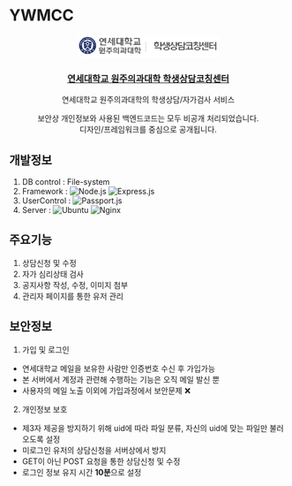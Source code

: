 # YWMCC

<div align="center">
  <a href="https://wmcc.yonsei.ac.kr">
    <img src="./__source/__img/logo_header.png" alt="Logo" height="40">
    <h3 align="center">연세대학교 원주의과대학 학생상담코칭센터</h3>
  </a>
  <p align="center">
    연세대학교 원주의과대학의 학생상담/자가검사 서비스
  </p>

  보안상 개인정보와 사용된 백엔드코드는 모두 비공개 처리되었습니다.  
  디자인/프레임워크를 중심으로 공개됩니다.
</div>


## 개발정보
1) DB control : File-system
2) Framework : ![Node.js] ![Express.js]
3) UserControl : ![Passport.js]
4) Server : ![Ubuntu] ![Nginx]

[Node.js]: https://img.shields.io/badge/node.js-000000?style=for-the-badge&logo=nodedotjs&logoColor=white
[Express.js]: https://img.shields.io/badge/express.js-000000?style=for-the-badge&logo=express&logoColor=white
[Passport.js]: https://img.shields.io/badge/PassPort.js-000000?style=for-the-badge&logo=passport&logoColor=white
[Ubuntu]: https://img.shields.io/badge/ubuntu-000000?style=for-the-badge&logo=ubuntu&logoColor=red
[Nginx]: https://img.shields.io/badge/nginx-000000?style=for-the-badge&logo=nginx&logoColor=green

## 주요기능
1) 상담신청 및 수정
2) 자가 심리상태 검사
3) 공지사항 작성, 수정, 이미지 첨부
4) 관리자 페이지를 통한 유저 관리

## 보안정보
1) 가입 및 로그인
 - 연세대학교 메일을 보유한 사람만 인증번호 수신 후 가입가능
 - 본 서버에서 계정과 관련해 수행하는 기능은 오직 메일 발신 뿐
 - 사용자의 메일 노출 이외에 가입과정에서 보안문제 :x:
2) 개인정보 보호
 - 제3자 제공을 방지하기 위해 uid에 따라 파일 분류, 자신의 uid에 맞는 파일만 불러오도록 설정
 - 미로그인 유저의 상담신청을 서버상에서 방지
 - GET이 아닌 POST 요청을 통한 상담신청 및 수정
 - 로그인 정보 유지 시간 **10분**으로 설정